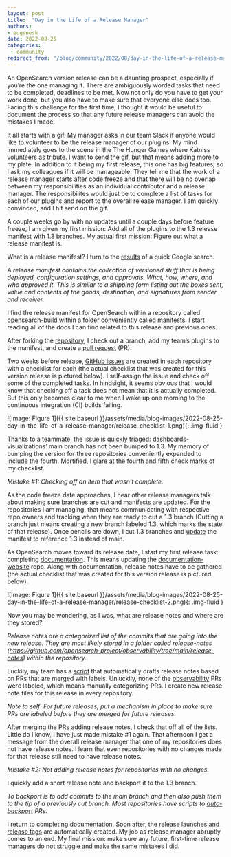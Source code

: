 ```yaml
---
layout: post
title:  "Day in the Life of a Release Manager"
authors:
- eugenesk
date: 2022-08-25
categories:
 - community
redirect_from: "/blog/community/2022/08/day-in-the-life-of-a-release-manager/"
---
```


An OpenSearch version release can be a daunting prospect, especially if you’re the one managing it. There are ambiguously worded tasks that need to be completed, deadlines to be met. Now not only do you have to get your work done, but you also have to make sure that everyone else does too. Facing this challenge for the first time, I thought it would be useful to document the process so that any future release managers can avoid the mistakes I made.

It all starts with a gif. My manager asks in our team Slack if anyone would like to volunteer to be the release manager of our plugins. My mind immediately goes to the scene in the The Hunger Games where Katniss volunteers as tribute. I want to send the gif, but that means adding more to my plate. In addition to it being my first release, this one has big features, so I ask my colleagues if it will be manageable. They tell me that the work of a release manager starts after code freeze and that there will be no overlap between my responsibilities as an individual contributor and a release manager. The responsibilites would just be to complete a list of tasks for each of our plugins and report to the overall release manager. I am quickly convinced, and I hit send on the gif.

A couple weeks go by with no updates until a couple days before feature freeze, I am given my first mission: Add all of the plugins to the 1.3 release manifest with 1.3 branches. My actual first mission: Figure out what a release manifest is.

What is a release manifest? I turn to the [results](https://dzone.com/articles/release-snapshots-smart#:~:text=A%20release%20manifest%20contains%20the,signatures%20from%20sender%20and%20receiver.) of a quick Google search.

*A release manifest contains the collection of versioned stuff that is being deployed, configuration settings, and approvals. What, how, where, and who approved it. This is similar to a shipping form listing out the boxes sent, value and contents of the goods, destination, and signatures from sender and receiver.*

I find the release manifest for OpenSearch within a repository called [opensearch-build](https://github.com/opensearch-project/opensearch-build) within a folder conveniently called [manifests](https://github.com/opensearch-project/opensearch-build/tree/main/manifests). I start reading all of the docs I can find related to this release and previous ones. 

After forking the [repository](https://github.com/opensearch-project/opensearch-build), I check out a branch, add my team’s plugins to the manifest, and create a [pull request](https://github.com/opensearch-project/opensearch-build/issues/889#issuecomment-1036510660) (PR).

Two weeks before release, [GitHub issues](https://github.com/opensearch-project/observability/issues/503) are created in each repository with a checklist for each (the actual checklist that was created for this version release is pictured below). I self-assign the issue and check off some of the completed tasks. In hindsight, it seems obvious that I would know that checking off a task does not mean that it is actually completed. But this only becomes clear to me when I wake up one morning to the continuous integration (CI) builds failing.

![Image: Figure 1]({{ site.baseurl }}/assets/media/blog-images/2022-08-25-day-in-the-life-of-a-release-manager/release-checklist-1.png){: .img-fluid }

Thanks to a teammate, the issue is quickly triaged: dashboards-visualizations’ main branch has not been bumped to 1.3. My memory of bumping the version for three repositories conveniently expanded to include the fourth. Mortified, I glare at the fourth and fifth check marks of my checklist.

*Mistake #1: Checking off an item that wasn’t complete.*

As the code freeze date approaches, I hear other release managers talk about making sure branches are cut and manifests are updated. For the repositories I am managing, that means communicating with respective repo owners and tracking when they are ready to cut a 1.3 branch (Cutting a branch just means creating a new branch labeled 1.3, which marks the state of that release). Once pencils are down, I cut 1.3 branches and [update](https://github.com/opensearch-project/opensearch-build/commit/aa7590659cb8107102879f66274182b907aec347) the manifest to reference 1.3 instead of main. 

As OpenSearch moves toward its release date, I start my first release task: completing [documentation](https://github.com/opensearch-project/documentation-website). This means updating the [documentation-website](https://github.com/opensearch-project/documentation-website) repo. Along with documentation, release notes have to be gathered (the actual checklist that was created for this version release is pictured below).

![Image: Figure 1]({{ site.baseurl }}/assets/media/blog-images/2022-08-25-day-in-the-life-of-a-release-manager/release-checklist-2.png){: .img-fluid }

Now you may be wondering, as I was, what are release notes and where are they stored?

*Release notes are a categorized list of the commits that are going into the new release. They are most likely stored in a folder called release-notes (https://github.com/opensearch-project/observability/tree/main/release-notes) within the repository.*

Luckily, my team has a [script](https://github.com/opensearch-project/observability/blob/main/.github/draft-release-notes-config.yml) that automatically drafts release notes based on PRs that are merged with labels. Unluckily, none of the [observability](https://github.com/opensearch-project/observability) PRs were labeled, which means manually categorizing PRs. I create new release note files for this release in every repository.

*Note to self: For future releases, put a mechanism in place to make sure PRs are labeled before they are merged for future releases.*

After merging the PRs adding release notes, I check that off all of the lists. Little do I know, I have just made mistake #1 again. That afternoon I get a message from the overall release manager that one of my repositories does not have release notes. I learn that even repositories with no changes made for that release still need to have release notes. 

*Mistake #2: Not adding release notes for repositories with no changes.*

I quickly add a short release note and backport it to the 1.3 branch. 

*To backport is to add commits to the main branch and then also push them to the tip of a previously cut branch. Most repositories have scripts to [auto-backport](https://github.com/opensearch-project/observability/blob/main/DEVELOPER_GUIDE.md#backports) PRs.*

I return to completing documentation. Soon after, the release launches and [release tags](https://github.com/opensearch-project/observability/tags) are automatically created. My job as release manager abruptly comes to an end. My final mission: make sure any future, first-time release managers do not struggle and make the same mistakes I did. 
